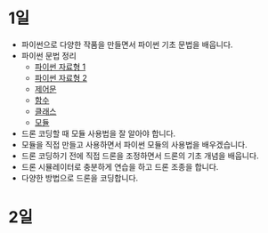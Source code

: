 # 1일
* 파이썬으로 다양한 작품을 만들면서 파이썬 기초 문법을 배웁니다.
* 파이썬 문법 정리
  * [파이썬 자료형 1](https://github.com/itple-sw/python-drone/blob/main/6/%ED%8C%8C%EC%9D%B4%EC%8D%AC%20%EC%9E%90%EB%A3%8C%ED%98%95%20%EC%95%8C%EC%95%84%EB%B3%B4%EA%B8%B01.md)
  * [파이썬 자료형 2](https://github.com/itple-sw/python-drone/blob/main/7/%ED%8C%8C%EC%9D%B4%EC%8D%AC%20%EC%9E%90%EB%A3%8C%ED%98%95%20%EC%95%8C%EC%95%84%EB%B3%B4%EA%B8%B02.md)
  * [제어문](https://github.com/itple-sw/python-drone/blob/main/8/%EC%A0%9C%EC%96%B4%EB%AC%B8%EC%9C%BC%EB%A1%9C%20%EC%BD%94%EB%94%A9%ED%95%98%EA%B8%B0.md)
  * [함수](https://github.com/itple-sw/python-drone/blob/main/9/%ED%95%A8%EC%88%98%EB%A1%9C%20%EC%BD%94%EB%94%A9%EC%97%90%20%EB%82%A0%EA%B0%9C%20%EB%8B%AC%EA%B8%B0.md)
  * [클래스](https://github.com/itple-sw/python-drone/blob/main/10/%ED%81%B4%EB%9E%98%EC%8A%A4%EB%A1%9C%20%EC%BD%94%EB%94%A9%EC%97%90%20%EB%82%A0%EA%B0%9C%20%EB%8B%AC%EA%B8%B0.md)
  * [모듈](https://github.com/itple-sw/python-drone/blob/main/11/%EB%AA%A8%EB%93%88%EA%B3%BC%20%ED%8C%A8%ED%82%A4%EC%A7%80%20%EC%9D%B4%ED%95%B4%ED%95%98%EA%B8%B0.md)
* 드론 코딩할 때 모듈 사용법을 잘 알아야 합니다.
* 모듈을 직접 만들고 사용하면서 파이썬 모듈의 사용법을 배우겠습니다.  
* 드론 코딩하기 전에 직접 드론을 조정하면서 드론의 기초 개념을 배웁니다.
* 드론 시뮬레이터로 충분하게 연습을 하고 드론 조종을 합니다. 
* 다양한 방법으로 드론을 코딩합니다.

# 2일

